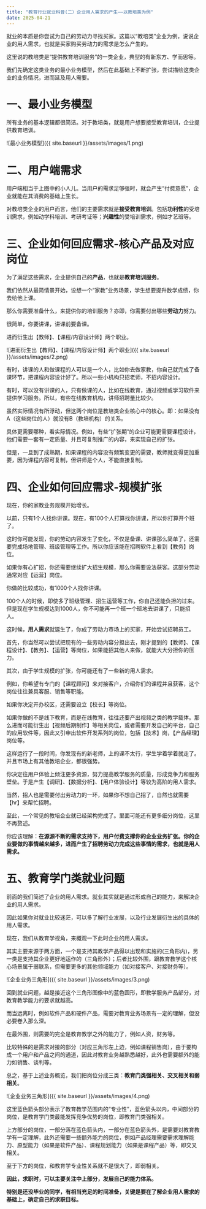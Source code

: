 ```yaml
---
title: "教育行业就业科普(二）企业用人需求的产生——以教培类为例"
date: 2025-04-21
---
```


就业的本质是你尝试为自己的劳动力寻找买家。这篇以“教培类”企业为例，说说企业的用人需求，也就是买家购买劳动力的需求是怎么产生的。

这里说的教培类是“提供教育培训服务”的一类企业，典型的有新东方、学而思等。

我们先确定这类业务的最小业务模型，然后在此基础上不断扩张，尝试描绘这类企业的业务情况，进而延及用人需要。


# 一、最小业务模型
所有业务的基本逻辑都很简洁。对于教培类，就是用户想要接受教育培训，企业提供教育培训。

![最小业务模型]({{ site.baseurl }}/assets/images/1.png)

# 二、用户端需求
用户端相当于上图中的小人儿。当用户的需求足够强时，就会产生“付费意愿”，企业就能在其消费的基础上生长。

对教培类企业的用户而言，他们的主要需求就是**接受教育培训**。包括**功利性**的受培训需求，例如动学科培训、考研考证等；**兴趣性**的受培训需求，例如才艺班等。

# 三、企业如何回应需求-核心产品及对应岗位
为了满足这些需求，企业提供自己的**产品**，也就是**教育培训服务**。

我们依然从最简情景开始，设想一个“家教”业务场景，学生想要提升数学成绩，你去给他上课。

那么你需要准备什么，来提供你的培训服务？亦即，你需要付出哪些**劳动力**努力。

很简单，你要讲课，讲课前要备课。

进而衍生出【教师】、【课程/内容设计师】两个职业。

![进而衍生出【教师】、【课程/内容设计师】两个职业]({{ site.baseurl }}/assets/images/2.png)

有时，讲课的人和做课程的人可以是一个人，比如你去做家教，你自己就完成了备课环节，把课程内容设计好了。所以一些小机构只招老师，不招内容设计。

有时，可以没有讲课的人，只有做课的人，比如在线教育，通过视频或学习软件来提供学习服务。所以，有些在线教育机构，讲师招聘量比较少。

虽然实际情况有所浮动，但这两个岗位是教培类企业核心中的核心。即：如果没有A（这些岗位的人）就没有B（教培机构）的关系。

具体更需要哪种，看实际情况。例如，有些“扩张期”的企业可能更需要课程设计，他们需要一套有一定质量、并且可复制推广的内容，来实现自己的扩张。

但是，一旦到了成熟期，如果课程的内容没有频繁变更的需要，教师就变得更加重要，因为课程内容可复制，但讲师是个人，不能直接复制。  

# 四、企业如何回应需求-规模扩张
现在，你的家教业务规模开始增长。

以前，只有1个人找你讲课。现在，有100个人打算找你讲课，所以你打算开个班了。

这时你可能发现，你的劳动内容发生了变化，不仅是备课、讲课那么简单了，还需要完成场地管理、班级管理等工作。所以你应该能在招聘软件上看到【教务】岗位。

如果你有心扩招，你还需要继续扩大招生规模，那么你需要设法获客。这部分劳动通常对应【运营】岗位。

你做的比较成功，有1000个人找你讲课。

100个人的时候，即使多了班级管理、招生运营等工作，你自己还能负担的过来。但是现在学生规模达到1000人，你不可能再一个班一个班地去讲课了，只能招人。

这时候，**用人需求**就诞生了，你成了劳动力市场上的买家，开始尝试招聘员工。

首先，你当然可以尝试把现有的一些劳动内容分担出去，刚才提到的【教师】、【课程设计】、【教务】、【运营】等岗位，如果能招其他人来做，就能大大分担你的压力。

其次，由于学生规模的扩张，你可能还有了一些新的用人需求。

例如，你希望有专门的【课程顾问】来对接客户，介绍你们的课程并且获客，这个岗位往往兼具客服、销售等职能。

如果你决定开办校区，还需要设立【校长】等岗位。

如果你做的不是线下教育，而是在线教育，往往还要产出视频之类的教学载体。那么进而可能衍生出【视频后期制作】等相关岗位，或者需要开发自己的平台，自己的应用软件等，因此又引申出软件开发系列的岗位，包括【技术】岗，【产品经理】岗位等。

这样运行了一段时间，你发现有的新老师，上的课不太行，学生学着学着就走了。并且市场上有其他教培企业，都很强势。

你决定往用户体验上倾注更多资源，努力提高教学服务的质量，形成竞争力和服务壁垒。于是产生【调研】、【数据分析】、【用户体验设计】等较为高阶的用人需求。

当然，招人也是需要付出劳动力的一环，如果你不想自己招了，自然也就需要【hr】来帮忙招聘。

至此，一个常见的教培企业就已经架构完成了。里面可能还有更多细分岗位，这里不再赘述。

你应该理解：**在源源不断的需求支持下，用户付费支撑你的企业业务扩张。你的企业要做的事情越来越多，进而产生了招聘劳动力完成这些事情的需求，也就是用人需求。**

# 五、教育学门类就业问题
前面的我们简述了企业的用人需求。就业其实就是通过形成自己的能力，来解决企业的用人需求。

因此如果你对就业比较迷茫，可以多了解行业发展，以及行业发展衍生出的具体的用人需求。

现在，我们从教育学视角，来概观一下此时企业的用人需求。

其实主要来源于两方面，一个是支持其教学产品得以出现和实施的(三角形内)，另一类是支持其企业更好地运作的（三角形外）；后者比较外围，跟教育教学这个核心场景属于弱联系，但需要更多的其他领域能力（如对接客户、对接财务等）。

 ![企业业务三角形]({{ site.baseurl }}/assets/images/3.png)

回到就业问题，越是接近这个三角形图像中的蓝色圆形，即教学服务产品部分，对教育教学能力的要求就越高。

而当远离时，例如软件产品和硬件产品，需要对教育业务场景有一定的理解，但没必要卷入那么深。

在最外围，则需要的完全是教育教学之外的能力了，例如人资，财务等。

比较特殊的是需求对接的部分（对应三角形左上边，例如课程销售岗），由于要构成一个用户和产品之间的通道，因此对教育业务越熟悉越好，此外也需要额外的能力如销售、谈判等。

 
总之，基于上述业务概览，我们把岗位分成三类：**教育门类强相关、交叉相关和弱相关**。

 ![企业业务三角形]({{ site.baseurl }}/assets/images/4.png)
 
这里蓝色箭头部分表示了教育教学范围内的“专业性”，蓝色箭头以内，中间部分的岗位，是教育学门类最能发挥竞争优势的岗位，即教育门类强相关。

上方部分的岗位，一部分落在蓝色箭头内，一部分在蓝色箭头外，是需要对教育教学有一定理解，此外还需要一些额外能力的岗位，例如产品经理需要需求理解能力、原型能力（如果是软件产品）、课程规划能力（如果是课程产品）等，即交叉相关。

至于下方的岗位，和教育学专业性关系就不是很大了，即弱相关。


**因此，求职时，可以主要关注中上部分，发展自己的能力体系。**

**特别是还没毕业的同学，有相当充足的时间准备，关键是要在了解企业用人需求的基础上，确定自己的求职目标。**
